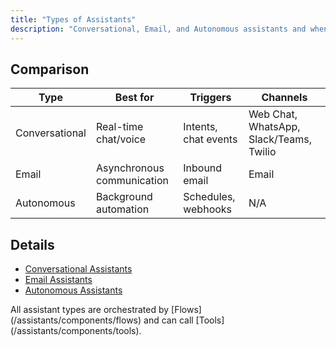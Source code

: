 ```yaml
---
title: "Types of Assistants"
description: "Conversational, Email, and Autonomous assistants and when to use each."
---
```


## Comparison

| Type | Best for | Triggers | Channels |
|------|----------|----------|----------|
| Conversational | Real-time chat/voice | Intents, chat events | Web Chat, WhatsApp, Slack/Teams, Twilio |
| Email | Asynchronous communication | Inbound email | Email |
| Autonomous | Background automation | Schedules, webhooks | N/A |

## Details

- [Conversational Assistants](/assistants/conversational)
- [Email Assistants](/assistants/email)
- [Autonomous Assistants](/assistants/autonomous)

<Note>
All assistant types are orchestrated by [Flows](/assistants/components/flows) and can call [Tools](/assistants/components/tools).
</Note>
